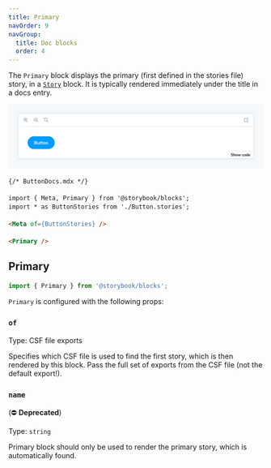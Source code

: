 ```yaml
---
title: Primary
navOrder: 9
navGroup:
  title: Doc blocks
  order: 4
---
```


<YouTubeCallout id="uAA1JvLcl-w" title="Avoid Documentation Nightmares with Storybook's Primary Doc Block" params='start=209' />

The `Primary` block displays the primary (first defined in the stories file) story, in a [`Story`](./doc-block-story.md) block. It is typically rendered immediately under the title in a docs entry.

![Screenshot of Primary block](./doc-block-primary.png)

<!-- prettier-ignore-start -->
```md
{/* ButtonDocs.mdx */}

import { Meta, Primary } from '@storybook/blocks';
import * as ButtonStories from './Button.stories';

<Meta of={ButtonStories} />

<Primary />
```
<!-- prettier-ignore-end -->

## Primary

```js
import { Primary } from '@storybook/blocks';
```

`Primary` is configured with the following props:

### `of`

Type: CSF file exports

Specifies which CSF file is used to find the first story, which is then rendered by this block. Pass the full set of exports from the CSF file (not the default export!).

### `name`

(⛔️ **Deprecated**)

Type: `string`

Primary block should only be used to render the primary story, which is automatically found.
